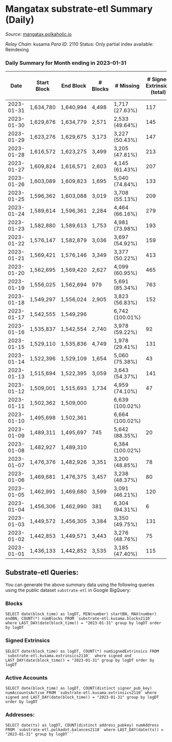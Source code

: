 # Mangatax substrate-etl Summary (Daily)

_Source_: [mangatax.polkaholic.io](https://mangatax.polkaholic.io)

*Relay Chain*: kusama
*Para ID*: 2110
Status: Only partial index available: Reindexing


### Daily Summary for Month ending in 2023-01-31


| Date | Start Block | End Block | # Blocks | # Missing | # Signed Extrinsics (total) | # Active Accounts | # Addresses with Balances | # Events | # Transfers | # XCM Transfers In | # XCM Transfers Out |
| ---- | ----------- | --------- | -------- | --------- | --------------------------- | ----------------- | ------------------------- | -------- | ----------- | ------------------ | ------------------- |
| 2023-01-31 | 1,634,780 | 1,640,994 | 4,498 | 1,717 (27.63%) | 117 | 32 | 1,651 | 15,381 | 724  | 24 ($2,283.87) | 15 ($1,300.45) |
| 2023-01-30 | 1,629,676 | 1,634,779 | 2,571 | 2,533 (49.64%) | 145 | 39 | 1,650 | 7,637 | 391  | 45 ($3,835.08) | 26 ($3,635.69) |
| 2023-01-29 | 1,623,276 | 1,629,675 | 3,173 | 3,227 (50.43%) | 147 | 22 | 1,648 | 6,821 |   | 15 ($2,377.76) | 36 ($4,031.18) |
| 2023-01-28 | 1,616,572 | 1,623,275 | 3,499 | 3,205 (47.81%) | 213 | 34 | 1,644 | 7,610 | 1  | 4 ($250.94) | 28 ($5,910.43) |
| 2023-01-27 | 1,609,824 | 1,616,571 | 2,603 | 4,145 (61.43%) | 207 | 34 | 1,642 | 5,723 | 3  | 14  | 24 ($3,900.59) |
| 2023-01-26 | 1,603,089 | 1,609,823 | 1,695 | 5,040 (74.84%) | 133 | 16 | 1,640 | 3,779 |   | 45 ($836.63) | 26 ($3,351.69) |
| 2023-01-25 | 1,596,362 | 1,603,088 | 3,019 | 3,708 (55.13%) | 209 | 30 | 1,639 | 6,695 |   | 47 ($4,388.77) | 41 ($6,246.97) |
| 2023-01-24 | 1,589,614 | 1,596,361 | 2,284 | 4,464 (66.16%) | 279 | 31 | 1,637 | 5,160 | 1  | 49 ($7,069.78) | 23 ($9,142.20) |
| 2023-01-23 | 1,582,880 | 1,589,613 | 1,753 | 4,981 (73.98%) | 193 | 19 | 1,634 | 4,014 | 1  | 77 ($4,549.84) | 18 ($5,969.88) |
| 2023-01-22 | 1,576,147 | 1,582,879 | 3,036 | 3,697 (54.92%) | 159 | 30 | 1,631 | 6,547 | 1  | 26 ($6,514.90) | 26 ($2,622.98) |
| 2023-01-21 | 1,569,421 | 1,576,146 | 3,349 | 3,377 (50.22%) | 413 | 141 | 1,631 | 7,783 | 2  | 20 ($12,978.61) | 13 ($2,025.22) |
| 2023-01-20 | 1,562,695 | 1,569,420 | 2,627 | 4,099 (60.95%) | 465 | 163 | 1,626 | 6,154 | 3  | 63 ($14,616.75) | 20 ($2,878.38) |
| 2023-01-19 | 1,556,025 | 1,562,694 | 979 | 5,691 (85.34%) | 763 | 10 | 1,621 | 2,744 |   | 33 ($12,109.38) | 2 ($3.26) |
| 2023-01-18 | 1,549,297 | 1,556,024 | 2,905 | 3,823 (56.83%) | 152 | 36 | 1,502 | 6,079 |   | 47 ($3,075.76) | 27 ($2,544.19) |
| 2023-01-17 | 1,542,555 | 1,549,296 |  | 6,742 (100.01%) |  |  | 1,500 |  |   | 27 ($3,679.17) |   |
| 2023-01-16 | 1,535,837 | 1,542,554 | 2,740 | 3,978 (59.22%) | 92 | 12 | 1,497 | 5,758 |   | 12 ($331.20) | 3 ($480.52) |
| 2023-01-15 | 1,529,110 | 1,535,836 | 4,749 | 1,978 (29.41%) | 131 | 27 | 1,497 | 9,921 | 1  | 5 ($200.98) |   |
| 2023-01-14 | 1,522,396 | 1,529,109 | 1,654 | 5,060 (75.38%) | 43 | 8 | 1,497 | 3,447 |   | 15 ($2,098.09) |   |
| 2023-01-13 | 1,515,694 | 1,522,395 | 3,059 | 3,643 (54.37%) | 141 | 37 | 1,495 | 6,461 | 2  | 19 ($15,779.84) |   |
| 2023-01-12 | 1,509,001 | 1,515,693 | 1,734 | 4,959 (74.10%) | 47 | 12 | 1,491 | 3,637 |   | 14 ($6,238.41) |   |
| 2023-01-11 | 1,502,362 | 1,509,000 |  | 6,639 (100.02%) |  |  | 1,489 |  |   | 25 ($4,182.03) |   |
| 2023-01-10 | 1,495,698 | 1,502,361 |  | 6,664 (100.02%) |  |  | 1,486 |  |   | 3 ($85.77) |   |
| 2023-01-09 | 1,489,311 | 1,495,697 | 745 | 5,642 (88.35%) | 20 | 4 | 1,486 | 1,571 |   | 6 ($12,801.53) | 1 ($135.13) |
| 2023-01-08 | 1,482,927 | 1,489,310 |  | 6,384 (100.02%) |  |  | 1,486 |  |   | 7 ($16,439.55) |   |
| 2023-01-07 | 1,476,376 | 1,482,926 | 3,351 | 3,200 (48.85%) | 78 | 17 | 1,484 | 6,878 | 2  | 3 ($397.97) | 4 ($0.71) |
| 2023-01-06 | 1,469,681 | 1,476,375 | 3,457 | 3,238 (48.37%) | 80 | 25 | 1,482 | 7,257 |   | 8 ($316.14) | 6 ($62.30) |
| 2023-01-05 | 1,462,991 | 1,469,680 | 3,599 | 3,091 (46.21%) | 120 | 26 | 1,480 | 7,515 |   | 9 ($105.80) | 7 ($87.65) |
| 2023-01-04 | 1,456,306 | 1,462,990 | 381 | 6,304 (94.31%) | 6 | 1 | 1,478 | 818 |   | 8 ($57.43) |   |
| 2023-01-03 | 1,449,572 | 1,456,305 | 3,384 | 3,350 (49.75%) | 131 | 28 | 1,477 | 7,083 |   | 15 ($3,510.80) |   |
| 2023-01-02 | 1,442,853 | 1,449,571 | 3,443 | 3,276 (48.76%) | 75 | 21 | 1,476 | 7,193 |   | 3 ($43.71) |   |
| 2023-01-01 | 1,436,133 | 1,442,852 | 3,535 | 3,185 (47.40%) | 115 | 22 | 1,476 | 7,390 |   | 13 ($244.89) | 2 ($430.54) |

## Substrate-etl Queries:
You can generate the above summary data using the following queries using the public dataset `substrate-etl` in Google BigQuery:


### Blocks
```
SELECT date(block_time) as logDT, MIN(number) startBN, MAX(number) endBN, COUNT(*) numBlocks FROM `substrate-etl.kusama.blocks2110`  where LAST_DAY(date(block_time)) = "2023-01-31" group by logDT order by logDT
```


### Signed Extrinsics
```
SELECT date(block_time) as logDT, COUNT(*) numSignedExtrinsics FROM `substrate-etl.kusama.extrinsics2110`  where signed and LAST_DAY(date(block_time)) = "2023-01-31" group by logDT order by logDT
```


### Active Accounts
```
SELECT date(block_time) as logDT, COUNT(distinct signer_pub_key) numAccountsActive FROM `substrate-etl.kusama.extrinsics2110` where signed and LAST_DAY(date(block_time)) = "2023-01-31" group by logDT order by logDT
```


### Addresses:
```
SELECT date(ts) as logDT, COUNT(distinct address_pubkey) numAddress FROM `substrate-etl.polkadot.balances2110` where LAST_DAY(date(ts)) = "2023-01-31" group by logDT```

